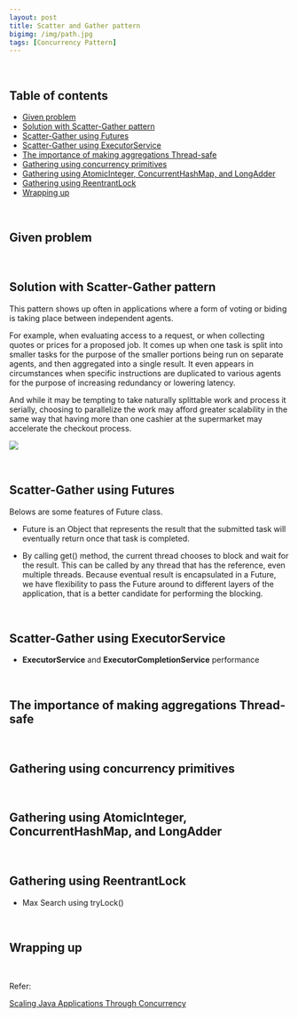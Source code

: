 ```yaml
---
layout: post
title: Scatter and Gather pattern
bigimg: /img/path.jpg
tags: [Concurrency Pattern]
---
```




<br>

## Table of contents
- [Given problem](#given-problem)
- [Solution with Scatter-Gather pattern](#solution-with-scatter-gather-pattern)
- [Scatter-Gather using Futures](#scatter-gather-using-futures)
- [Scatter-Gather using ExecutorService](#scatter-gather-using-executorservice)
- [The importance of making aggregations Thread-safe](#the-importance-of-making-aggregations-thread-safe)
- [Gathering using concurrency primitives](#gathering-using-concurrency-primitives)
- [Gathering using AtomicInteger, ConcurrentHashMap, and LongAdder](#gathering-using-atomicinteger-concurrenthashmap,-and-longadder)
- [Gathering using ReentrantLock](#gathering-using-reentrantlock)
- [Wrapping up](#wrapping-up)


<br>

## Given problem





<br>

## Solution with Scatter-Gather pattern

This pattern shows up often in applications where a form of voting or biding is taking place between independent agents.

For example, when evaluating access to a request, or when collecting quotes or prices for a proposed job. It comes up when one task is split into smaller tasks for the purpose of the smaller portions being run on separate agents, and then aggregated into a single result. It even appears in circumstances when specific instructions are duplicated to various agents for the purpose of increasing redundancy or lowering latency.

And while it may be tempting to take naturally splittable work and process it serially, choosing to parallelize the work may afford greater scalability in the same way that having more than one cashier at the supermarket may accelerate the checkout process.

![](../img/concurrency/java/scatter-and-gather-pattern/scatter-and-gather-pattern.png)

<br>

## Scatter-Gather using Futures

Belows are some features of Future class.
- Future is an Object that represents the result that the submitted task will eventually return once that task is completed.

- By calling get() method, the current thread chooses to block and wait for the result. This can be called by any thread that has the reference, even multiple threads. Because eventual result is encapsulated in a Future, we have flexibility to pass the Future around to different layers of the application, that is a better candidate for performing the blocking.

<br>

## Scatter-Gather using ExecutorService




- **ExecutorService** and **ExecutorCompletionService** performance



<br>

## The importance of making aggregations Thread-safe




<br>

## Gathering using concurrency primitives




<br>

## Gathering using AtomicInteger, ConcurrentHashMap, and LongAdder




<br>

## Gathering using ReentrantLock



- Max Search using tryLock()


<br>

## Wrapping up





<br>

Refer:

[Scaling Java Applications Through Concurrency](https://app.pluralsight.com/library/courses/scaling-java-applications-through-concurrency/table-of-contents)